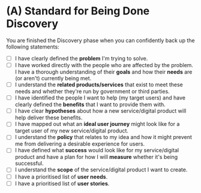 # (A) Standard for Being Done Discovery

You are finished the Discovery phase when you can confidently back up the following statements:

- [ ] I have clearly defined the **problem** I&#39;m trying to solve.
- [ ] I have worked directly with the people who are affected by the problem. I have a thorough understanding of their **goals** and how their **needs** are (or aren&#39;t) currently being met.
- [ ] I understand the **related products/services** that exist to meet these needs and whether they&#39;re run by government or third parties.
- [ ] I have identified the people I want to help (my target users) and have clearly defined the **benefits** that I want to provide them with.
- [ ] I have clear **hypotheses** about how a new service/digital product will help deliver these benefits.
- [ ] I have mapped out what an **ideal user journey** might look like for a target user of my new service/digital product.
- [ ] I understand the **policy** that relates to my idea and how it might prevent me from delivering a desirable experience for users.
- [ ] I have defined what **success** would look like for my service/digital product and have a plan for how I will **measure** whether it&#39;s being successful.
- [ ] I understand the **scope** of the service/digital product I want to create.
- [ ] I have a prioritised list of **user needs**.
- [ ] I have a prioritised list of **user stories**.
